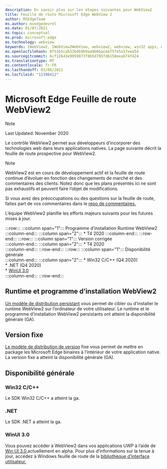 ```yaml
---
description: En savoir plus sur les étapes suivantes pour WebView2
title: Feuille de route Microsoft Edge WebView 2
author: MSEdgeTeam
ms.author: msedgedevrel
ms.date: 01/07/2021
ms.topic: conceptual
ms.prod: microsoft-edge
ms.technology: webview
keywords: IWebView2, IWebView2WebView, webview2, webview, win32 apps, win32, edge, ICoreWebView2, ICoreWebView2Host, browser control, edge html
ms.openlocfilehash: 0f51b5cab32bdb9b9aa9b6baceef5fe5a17eea54
ms.sourcegitcommit: 6cf12643e9959873f8b5d785fd6158eeab74f424
ms.translationtype: MT
ms.contentlocale: fr-FR
ms.lasthandoff: 03/06/2021
ms.locfileid: "11398412"
---
```

# <a name="microsoft-edge-webview2-roadmap"></a>Microsoft Edge Feuille de route WebView2  

> [!NOTE]
> Last Updated: November 2020  

Le contrôle WebView2 permet aux développeurs d’incorporer des technologies web dans leurs applications natives.  La page suivante décrit la feuille de route prospective pour WebView2.  

> [!NOTE]
> WebView2 est en cours de développement actif et la feuille de route continue d’évoluer en fonction des changements de marché et des commentaires des clients. Notez donc que les plans présentés ici ne sont pas exhaustifs et peuvent faire l’objet de modifications.  

Si vous avez des préoccupations ou des questions sur la feuille de route, faites part de vos commentaires dans le [repo de commentaires.][GithubMicrosoftedgeWebviewfeedbackMain]  

L’équipe WebView2 planifie les efforts majeurs suivants pour les futures mises à jour.  

:::row:::
   :::column span="1":::
      Programme d’installation Runtime WebView2  
   :::column-end:::
   :::column span="2":::
      *   T4 2020
   :::column-end:::
:::row-end:::
:::row:::
   :::column span="1":::
      Version corrigée  
   :::column-end:::
   :::column span="2":::
      *   T4 2020  
   :::column-end:::
:::row-end:::
:::row:::
   :::column span="1":::
      Disponibilité générale  
   :::column-end:::
   :::column span="2":::
      *   Win32 C/C++ \(Q4 2020\)  
      *   .NET \(Q4 2020\)  
      *   [WinUI 3.0][GithubMicrosoftUiXamlRoadmap]  
   :::column-end:::
:::row-end:::  

## <a name="webview2-runtime-and-installer"></a>Runtime et programme d’installation WebView2  

[Un modèle de distribution persistant][ConceptDistributionEvergreenModel] vous permet de cibler ou d’installer le runtime WebView2 sur l’ordinateur de votre utilisateur.  Le runtime et le programme d’installation WebView2 persistants ont atteint la disponibilité générale \(GA\).  

## <a name="fixed-version"></a>Version fixe  

[Le modèle de distribution de version][ConceptsDistributionFixedVersionModel] fixe vous permet de mettre en package les Microsoft Edge binaires à l’intérieur de votre application native.  La version fixe a atteint la disponibilité générale \(GA\).  

## <a name="general-availability"></a>Disponibilité générale  

### <a name="win32-cc"></a>Win32 C/C++  

Le SDK Win32 C/C++ a atteint la ga.  

### <a name="net"></a>.NET  

Le SDK .NET a atteint la ga. 

### <a name="winui-30"></a>WinUI 3.0  

Vous pouvez accéder à WebView2 dans vos applications UWP à l’aide de [Win UI 3.0,][UwpToolkitsWinui3Index]actuellement en alpha.  Pour plus d’informations sur la tenue à jour, accédez à Windows feuille de route de la [bibliothèque d’interface utilisateur.][GithubMicrosoftUiXamlRoadmap]  

<!-- links -->  

[ConceptDistributionEvergreenModel]: ./concepts/distribution.md#evergreen-distribution-mode "Modèle de distribution persistant : distribution d’applications à l’aide de WebView2 | Documents Microsoft"  
[ConceptsDistributionFixedVersionModel]: ./concepts/distribution.md#fixed-version-distribution-mode "Modèle de distribution de version fixe : distribution d’applications à l’aide de WebView2 | Documents Microsoft"  

[UwpToolkitsWinui3Index]: /uwp/toolkits/winui3/index "Windows UI Library 3.0 Preview 1 (mai 2020) | Documents Microsoft"  

[GithubMicrosoftedgeWebviewfeedbackMain]: https://github.com/MicrosoftEdge/WebViewFeedback "Commentaires WebView - MicrosoftEdge/WebViewFeedback | GitHub"  

[GithubMicrosoftUiXamlRoadmap]: https://github.com/microsoft/microsoft-ui-xaml/blob/master/docs/roadmap.md "Windows Feuille de route de la bibliothèque d’interface utilisateur : microsoft/microsoft-ui-xaml | GitHub"  
